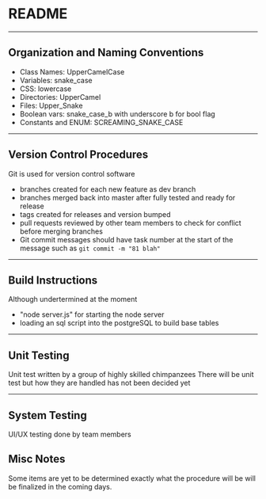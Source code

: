 # README

---
## Organization and Naming Conventions
* Class Names: UpperCamelCase
* Variables: snake_case
* CSS: lowercase
* Directories: UpperCamel
* Files: Upper\_Snake
* Boolean vars: snake_case\_b with underscore b for bool flag
* Constants and ENUM: SCREAMING_SNAKE_CASE

---
## Version Control Procedures
Git is used for version control software
* branches created for each new feature as dev branch
* branches merged back into master after fully tested and ready for release
* tags created for releases and version bumped
* pull requests reviewed by other team members to check for conflict before merging branches
* Git commit messages should have task number at the start of the message such as ```git commit -m "81 blah"```

---
## Build Instructions
Although undertermined at the moment
* "node server.js" for starting the node server
* loading an sql script into the postgreSQL to build base tables

---
## Unit Testing
Unit test written by a group of highly skilled chimpanzees
There will be unit test but how they are handled has not been decided yet 

---
## System Testing
UI/UX testing done by team members

## Misc Notes
Some items are yet to be determined exactly what the procedure will be will be finalized in the coming days.



